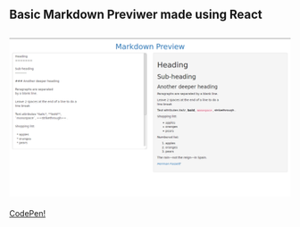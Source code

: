 Basic Markdown Previwer made using React
---
![Image of example script](/example.png)
---
[CodePen!](https://codepen.io/minato-namikaze/pen/wqeZdM)
